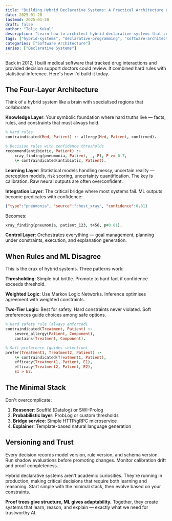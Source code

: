 ```yaml
---
title: "Building Hybrid Declarative Systems: A Practical Architecture Guide"
date: 2025-01-20
lastmod: 2025-01-20
draft: false
author: "Tolic Kukul"
description: "Learn how to architect hybrid declarative systems that combine symbolic reasoning with machine learning for trustworthy, explainable AI decisions."
tags: ["hybrid-systems", "declarative-programming", "software-architecture", "ai", "proof-systems", "machine-learning"]
categories: ["Software Architecture"]
series: ["Declarative Systems"]
---
```


Back in 2012, I built medical software that tracked drug interactions and provided decision support doctors could review. It combined hard rules with statistical inference. Here's how I'd build it today.

## The Four-Layer Architecture

Think of a hybrid system like a brain with specialised regions that collaborate:

**Knowledge Layer**: Your symbolic foundation where hard truths live — facts, rules, and constraints that must always hold.

```prolog
% Hard rules
contraindicated(Med, Patient) :- allergy(Med, Patient, confirmed).

% Decision rules with confidence thresholds
recommend(antibiotic, Patient) :-
    xray_finding(pneumonia, Patient, _, P), P >= 0.7,
    \+ contraindicated(antibiotic, Patient).
```

**Learning Layer**: Statistical models handling messy, uncertain reality — perception models, risk scoring, uncertainty quantification. The key is calibration. Raw neural outputs are often overconfident.

**Integration Layer**: The critical bridge where most systems fail. ML outputs become predicates with confidence:

```json
{"type":"pneumonia", "source":"chest_xray", "confidence":0.81}
```

Becomes:

```prolog
xray_finding(pneumonia, patient_123, t456, p=0.81).
```

**Control Layer**: Orchestrates everything — goal management, planning under constraints, execution, and explanation generation.

## When Rules and ML Disagree

This is the crux of hybrid systems. Three patterns work:

**Thresholding**: Simple but brittle. Promote to hard fact if confidence exceeds threshold.

**Weighted Logic**: Use Markov Logic Networks. Inference optimises agreement with weighted constraints.

**Two-Tier Logic**: Best for safety. Hard constraints never violated. Soft preferences guide choices among safe options.

```prolog
% Hard safety rule (always enforced)
contraindicated(Treatment, Patient) :-
    severe_allergy(Patient, Component),
    contains(Treatment, Component).

% Soft preference (guides selection)
prefer(Treatment1, Treatment2, Patient) :-
    \+ contraindicated(Treatment1, Patient),
    efficacy(Treatment1, Patient, E1),
    efficacy(Treatment2, Patient, E2),
    E1 > E2.
```

## The Minimal Stack

Don't overcomplicate:
1. **Reasoner**: Soufflé (Datalog) or SWI-Prolog
2. **Probabilistic layer**: ProbLog or custom thresholds
3. **Bridge service**: Simple HTTP/gRPC microservice
4. **Explainer**: Template-based natural language generation

## Versioning and Trust

Every decision records model version, rule version, and schema version. Run shadow evaluations before promoting changes. Monitor calibration drift and proof completeness.

Hybrid declarative systems aren't academic curiosities. They're running in production, making critical decisions that require both learning and reasoning. Start simple with the minimal stack, then evolve based on your constraints.

**Proof trees give structure, ML gives adaptability.** Together, they create systems that learn, reason, and explain — exactly what we need for trustworthy AI.
